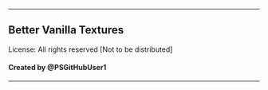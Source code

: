 ----------------------
## Better Vanilla Textures

License: All rights reserved [Not to be distributed]

#### Created by @PSGitHubUser1
----------------------


